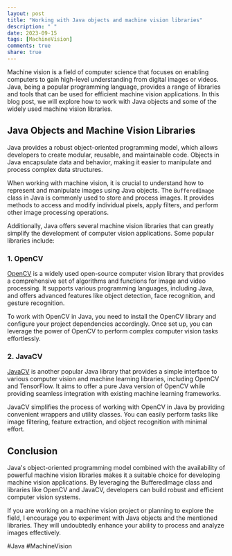 ```yaml
---
layout: post
title: "Working with Java objects and machine vision libraries"
description: " "
date: 2023-09-15
tags: [MachineVision]
comments: true
share: true
---
```


Machine vision is a field of computer science that focuses on enabling computers to gain high-level understanding from digital images or videos. Java, being a popular programming language, provides a range of libraries and tools that can be used for efficient machine vision applications. In this blog post, we will explore how to work with Java objects and some of the widely used machine vision libraries.

## Java Objects and Machine Vision Libraries

Java provides a robust object-oriented programming model, which allows developers to create modular, reusable, and maintainable code. Objects in Java encapsulate data and behavior, making it easier to manipulate and process complex data structures.

When working with machine vision, it is crucial to understand how to represent and manipulate images using Java objects. The `BufferedImage` class in Java is commonly used to store and process images. It provides methods to access and modify individual pixels, apply filters, and perform other image processing operations.

Additionally, Java offers several machine vision libraries that can greatly simplify the development of computer vision applications. Some popular libraries include:

### 1. OpenCV

[OpenCV](https://opencv.org/) is a widely used open-source computer vision library that provides a comprehensive set of algorithms and functions for image and video processing. It supports various programming languages, including Java, and offers advanced features like object detection, face recognition, and gesture recognition.

To work with OpenCV in Java, you need to install the OpenCV library and configure your project dependencies accordingly. Once set up, you can leverage the power of OpenCV to perform complex computer vision tasks effortlessly.

### 2. JavaCV

[JavaCV](https://github.com/bytedeco/javacv) is another popular Java library that provides a simple interface to various computer vision and machine learning libraries, including OpenCV and TensorFlow. It aims to offer a pure Java version of OpenCV while providing seamless integration with existing machine learning frameworks.

JavaCV simplifies the process of working with OpenCV in Java by providing convenient wrappers and utility classes. You can easily perform tasks like image filtering, feature extraction, and object recognition with minimal effort.

## Conclusion

Java's object-oriented programming model combined with the availability of powerful machine vision libraries makes it a suitable choice for developing machine vision applications. By leveraging the BufferedImage class and libraries like OpenCV and JavaCV, developers can build robust and efficient computer vision systems.

If you are working on a machine vision project or planning to explore the field, I encourage you to experiment with Java objects and the mentioned libraries. They will undoubtedly enhance your ability to process and analyze images effectively.

#Java #MachineVision